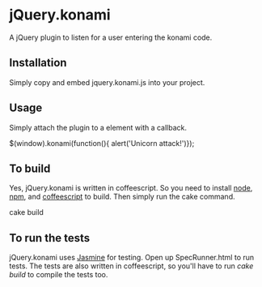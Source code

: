 jQuery.konami
=============

A jQuery plugin to listen for a user entering the konami code.

Installation
------------

Simply copy and embed jquery.konami.js into your project.

  <script type="text/javascript" src="src/jquery.konami.js"></script>
  
Usage
-----

Simply attach the plugin to a element with a callback.

 $(window).konami(function(){ alert('Unicorn attack!')});
  
To build
--------

Yes, jQuery.konami is written in coffeescript. So you need to install [node](https://github.com/joyent/node), [npm](http://npmjs.org/), and [coffeescript](http://jashkenas.github.com/coffee-script/) to build. Then simply run the cake command.

  cake build
  
To run the tests
----------------
  
jQuery.konami uses [Jasmine](http://pivotal.github.com/jasmine/) for testing. Open up SpecRunner.html to run tests. The tests are also written in coffeescript, so you'll have to run _cake build_ to compile the tests too.


